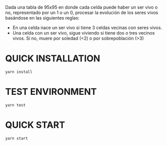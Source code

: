 Dada una tabla de 95x95 en donde cada celda puede haber un ser vivo o no, representado por un 1 o un 0, procesar la evolución de los seres vivos basándose en las siguientes reglas:    
- En una celda nace un ser vivo si  tiene 3 celdas vecinas con seres vivos.    
- Una celda con un ser vivo, sigue viviendo si tiene dos o tres vecinos vivos. Si no, muere por soledad (<2)  o por sobrepoblación (>3)    


QUICK INSTALLATION
==================
```yarn install```

TEST ENVIRONMENT
======================
```yarn test```

QUICK START
==================
```yarn start```
